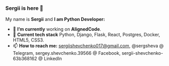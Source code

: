 ### Sergii is here 👋

My name is **Sergii** and **I am Python Developer:**

- 🔭 **I’m currently** working on **AlignedCode**.
- 🌱 **Current tech stack** Python, Django, Flask, React, Postgres, Docker, HTML5, CSS3.
- 📫 **How to reach me:** sergiishevchenko017@gmail.com, @sergsheva @ Telegram, sergey.shevchenko.39566 @ Facebook, sergii-shevchenko-63b368162 @ LinkedIn
